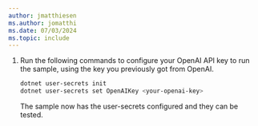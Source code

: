 ```yaml
---
author: jmatthiesen
ms.author: jomatthi
ms.date: 07/03/2024
ms.topic: include
---
```


1. Run the following commands to configure your OpenAI API key to run the sample, using the key you previously got from OpenAI.

    ```bash
    dotnet user-secrets init
    dotnet user-secrets set OpenAIKey <your-openai-key>
    ```
    
    The sample now has the user-secrets configured and they can be tested.

